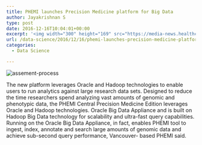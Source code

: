 ```yaml
---
title: PHEMI launches Precision Medicine platform for Big Data
author: Jayakrishnan S
type: post
date: 2016-12-16T10:04:01+00:00
excerpt: '<img width="300" height="169" src="https://media-news.healthcareguys.com/wp-content/uploads/2016/12/PHEMI_laun_1481882642-300x169.jpg" class="attachment-medium size-medium wp-post-image" alt="" style="display: block; margin-bottom: 5px; clear:both;max-width: 100%;" srcset="https://media-news.healthcareguys.com/wp-content/uploads/2016/12/PHEMI_laun_1481882642-300x169.jpg 300w, https://media-news.healthcareguys.com/wp-content/uploads/2016/12/PHEMI_laun_1481882642-100x56.jpg 100w, https://media-news.healthcareguys.com/wp-content/uploads/2016/12/PHEMI_laun_1481882642.jpg 712w" sizes="(max-width: 300px) 100vw, 300px" />The new platform leverages Oracle and Hadoop technologies to enable users to run analytics against large research data sets. Designed to reduce the time researchers spend analyzing vast amounts of genomic and phenotypic data, the PHEMI Central Precision Medicine Edition leverages Oracle and Hadoop technologies. Oracle Big Data Appliance and is built on Hadoop Big Data technology for scalability and ultra-fast query capabilities. Running on the Oracle Big Data Appliance, in fact, enables PHEMIa��s tool to ingest, index, annotate and search large amounts of genomic data and achieve sub-second query performance, Vancouver- based PHEMI said. '
url: /data-science/2016/12/16/phemi-launches-precision-medicine-platform-for-big-data/
categories:
  - Data Science

---
```

![assement-process](/blog/PHEMI_laun_1481882642-300x169.jpg#center) 

The new platform leverages Oracle and Hadoop technologies to enable users to run analytics against large research data sets. Designed to reduce the time researchers spend analyzing vast amounts of genomic and phenotypic data, the PHEMI Central Precision Medicine Edition leverages Oracle and Hadoop technologies. Oracle Big Data Appliance and is built on Hadoop Big Data technology for scalability and ultra-fast query capabilities. Running on the Oracle Big Data Appliance, in fact, enables PHEMI tool to ingest, index, annotate and search large amounts of genomic data and achieve sub-second query performance, Vancouver- based PHEMI said.